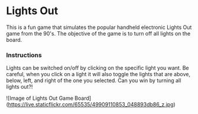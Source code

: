 # Lights Out

This is a fun game that simulates the popular handheld electronic Lights Out game from the 90's. The objective of the game is to turn off all lights on the board.

### Instructions

Lights can be switched on/off by clicking on the specific light you want. Be careful, when you click on a light it will also toggle the lights that are above, below, left, and right of the one you selected. Can you win by turning all lights out?!

![Image of Lights Out Game Board]
(https://live.staticflickr.com/65535/49909110853_048893db86_z.jpg)
